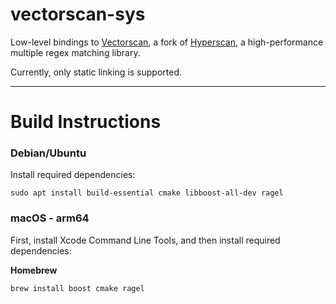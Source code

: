 # vectorscan-sys

Low-level bindings to [Vectorscan](https://github.com/VectorCamp/vectorscan), a fork
of [Hyperscan](https://github.com/intel/hyperscan), a high-performance multiple regex matching library.

Currently, only static linking is supported.

---

# Build Instructions
### Debian/Ubuntu
Install required dependencies:
```shell
sudo apt install build-essential cmake libboost-all-dev ragel
```

### macOS - arm64
First, install Xcode Command Line Tools, and then install required dependencies:

**Homebrew**
```shell
brew install boost cmake ragel
```
